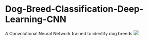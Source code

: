 # Dog-Breed-Classification-Deep-Learning-CNN
A Convolutional Neural Network trained to identify dog breeds
<img src="https://drive.google.com/open?id=1tujaMHKALH5xg1_M33TOCQKhRhVpuNui"/>
